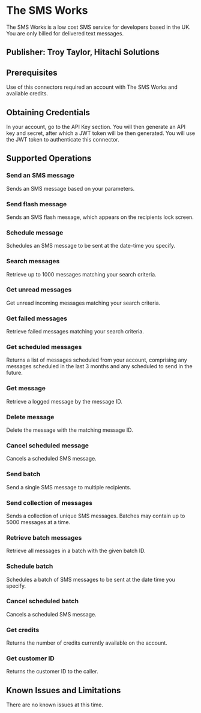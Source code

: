# The SMS Works
The SMS Works is a low cost SMS service for developers based in the UK. You are only billed for delivered text messages.

## Publisher: Troy Taylor, Hitachi Solutions

## Prerequisites
Use of this connectors required an account with The SMS Works and available credits.

## Obtaining Credentials
In your account, go to the API Key section. You will then generate an API key and secret, after which a JWT token will be then generated. You will use the JWT token to authenticate this connector.

## Supported Operations
### Send an SMS message
Sends an SMS message based on your parameters.
### Send flash message
Sends an SMS flash message, which appears on the recipients lock screen.
### Schedule message
Schedules an SMS message to be sent at the date-time you specify.
### Search messages
Retrieve up to 1000 messages matching your search criteria.
### Get unread messages
Get unread incoming messages matching your search criteria.
### Get failed messages
Retrieve failed messages matching your search criteria.
### Get scheduled messages
Returns a list of messages scheduled from your account, comprising any messages scheduled in the last 3 months and any scheduled to send in the future.
### Get message
Retrieve a logged message by the message ID.
### Delete message
Delete the message with the matching message ID.
### Cancel scheduled message
Cancels a scheduled SMS message.
### Send batch
Send a single SMS message to multiple recipients.
### Send collection of messages
Sends a collection of unique SMS messages. Batches may contain up to 5000 messages at a time.
### Retrieve batch messages
Retrieve all messages in a batch with the given batch ID.
### Schedule batch
Schedules a batch of SMS messages to be sent at the date time you specify.
### Cancel scheduled batch
Cancels a scheduled SMS message.
### Get credits
Returns the number of credits currently available on the account.
### Get customer ID
Returns the customer ID to the caller.

## Known Issues and Limitations
There are no known issues at this time.
